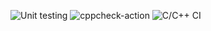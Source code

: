 ![Unit testing](https://github.com/99002764/Calsi/workflows/Unit%20testing/badge.svg)
![cppcheck-action](https://github.com/99002764/Calsi/workflows/cppcheck-action/badge.svg)
![C/C++ CI](https://github.com/99002764/Calsi/workflows/C/C++%20CI/badge.svg)
